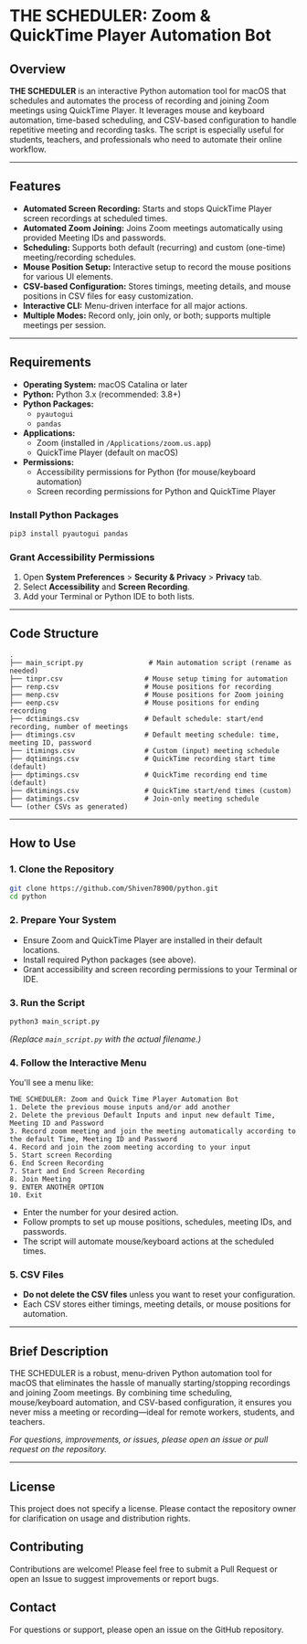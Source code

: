 # THE SCHEDULER: Zoom & QuickTime Player Automation Bot

## Overview

**THE SCHEDULER** is an interactive Python automation tool for macOS that schedules and automates the process of recording and joining Zoom meetings using QuickTime Player. It leverages mouse and keyboard automation, time-based scheduling, and CSV-based configuration to handle repetitive meeting and recording tasks. The script is especially useful for students, teachers, and professionals who need to automate their online workflow.

---

## Features

- **Automated Screen Recording:** Starts and stops QuickTime Player screen recordings at scheduled times.
- **Automated Zoom Joining:** Joins Zoom meetings automatically using provided Meeting IDs and passwords.
- **Scheduling:** Supports both default (recurring) and custom (one-time) meeting/recording schedules.
- **Mouse Position Setup:** Interactive setup to record the mouse positions for various UI elements.
- **CSV-based Configuration:** Stores timings, meeting details, and mouse positions in CSV files for easy customization.
- **Interactive CLI:** Menu-driven interface for all major actions.
- **Multiple Modes:** Record only, join only, or both; supports multiple meetings per session.

---

## Requirements

- **Operating System:** macOS Catalina or later
- **Python:** Python 3.x (recommended: 3.8+)
- **Python Packages:**  
  - `pyautogui`  
  - `pandas`
- **Applications:**  
  - Zoom (installed in `/Applications/zoom.us.app`)
  - QuickTime Player (default on macOS)
- **Permissions:**  
  - Accessibility permissions for Python (for mouse/keyboard automation)
  - Screen recording permissions for Python and QuickTime Player

### Install Python Packages

```bash
pip3 install pyautogui pandas
```

### Grant Accessibility Permissions

1. Open **System Preferences** > **Security & Privacy** > **Privacy** tab.
2. Select **Accessibility** and **Screen Recording**.
3. Add your Terminal or Python IDE to both lists.

---

## Code Structure

```
.
├── main_script.py                # Main automation script (rename as needed)
├── tinpr.csv                    # Mouse setup timing for automation
├── renp.csv                     # Mouse positions for recording
├── menp.csv                     # Mouse positions for Zoom joining
├── eenp.csv                     # Mouse positions for ending recording
├── dctimings.csv                # Default schedule: start/end recording, number of meetings
├── dtimings.csv                 # Default meeting schedule: time, meeting ID, password
├── itimings.csv                 # Custom (input) meeting schedule
├── dqtimings.csv                # QuickTime recording start time (default)
├── dptimings.csv                # QuickTime recording end time (default)
├── dktimings.csv                # QuickTime start/end times (custom)
├── datimings.csv                # Join-only meeting schedule
└── (other CSVs as generated)
```

---

## How to Use

### 1. Clone the Repository

```bash
git clone https://github.com/Shiven78900/python.git
cd python
```

### 2. Prepare Your System

- Ensure Zoom and QuickTime Player are installed in their default locations.
- Install required Python packages (see above).
- Grant accessibility and screen recording permissions to your Terminal or IDE.

### 3. Run the Script

```bash
python3 main_script.py
```
*(Replace `main_script.py` with the actual filename.)*

### 4. Follow the Interactive Menu

You'll see a menu like:

```
THE SCHEDULER: Zoom and Quick Time Player Automation Bot
1. Delete the previous mouse inputs and/or add another
2. Delete the previous Default Inputs and input new default Time, Meeting ID and Password
3. Record zoom meeting and join the meeting automatically according to the default Time, Meeting ID and Password
4. Record and join the zoom meeting according to your input
5. Start screen Recording
6. End Screen Recording
7. Start and End Screen Recording
8. Join Meeting
9. ENTER ANOTHER OPTION
10. Exit
```

- Enter the number for your desired action.
- Follow prompts to set up mouse positions, schedules, meeting IDs, and passwords.
- The script will automate mouse/keyboard actions at the scheduled times.

### 5. CSV Files

- **Do not delete the CSV files** unless you want to reset your configuration.
- Each CSV stores either timings, meeting details, or mouse positions for automation.

---

## Brief Description

THE SCHEDULER is a robust, menu-driven Python automation tool for macOS that eliminates the hassle of manually starting/stopping recordings and joining Zoom meetings. By combining time scheduling, mouse/keyboard automation, and CSV-based configuration, it ensures you never miss a meeting or recording—ideal for remote workers, students, and teachers.

*For questions, improvements, or issues, please open an issue or pull request on the repository.*

---

## License

This project does not specify a license. Please contact the repository owner for clarification on usage and distribution rights.

## Contributing

Contributions are welcome! Please feel free to submit a Pull Request or open an Issue to suggest improvements or report bugs.

## Contact

For questions or support, please open an issue on the GitHub repository.